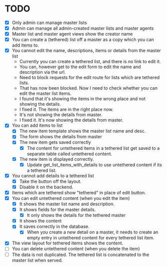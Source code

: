 # TODO

- [x] Only admin can manage master lists
- [x] Admin can manage all admin-created master lists and master agents
- [x] Master list and master agent views show the creator name
- [x] You can create a (tethered) list off a master as a copy which you can add items to.
- [x] You cannot edit the name, descriptions, items or details from the master list
    - Currently you can create a tethered list, and there is no link to edit it.
    - You can, however get to the edit form to edit the name and description via the url.
    - Need to block requests for the edit route for lists which are tethered lists.
    - That has now been blocked. Now I need to check whether you can edit the master list items.
    - I found that it's showing the items in the wrong place and not showing the details.
    - I fixed it. The items are in the right place now.
    - It's not showing the details from master.
    - I fixed it. It's now showing the details from master.
- [x] You can add items to list
    - [x] The new item template shows the master list name and desc.
    - [x] The form shows the details from master
    - [x] The new item gets saved correctly
        - [x] The content for untethered items in a tethered list get saved to a separate table called untethered content.
    - [x] The new item is displayed correctly.
        - [x] Update get_list_items_with_details to use untethered content if its a tethered list.
- [x] You cannot add details to a tethered list
    - [x] Take the button off the layout.
    - [x] Disable it on the backend.
- [x] Items which are tethered show "tethered" in place of edit button.    
- [x] You can edit untethered content (when you edit the item)
    - [x] It shows the master list name and description.
    - [x] It shows fields for the master details.
        - [x] It only shows the details for the tethered master
    - [x] It shows the content
    - [x] It saves correctly in the database.
        - [x] When you create a new detail on a master, it needs to create an empty entry in untethered content for every tethered list item.
- [x] The view layout for tethered items shows the content.
- [ ] You can delete untethered content (when you delete the item)
- [ ] The data is not duplicated. The tethered list is concatenated to the master list when served.
